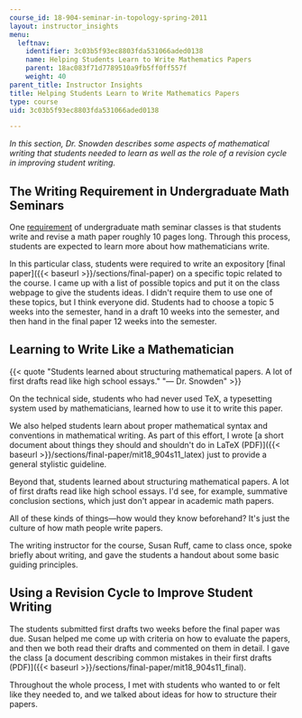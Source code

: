 ```yaml
---
course_id: 18-904-seminar-in-topology-spring-2011
layout: instructor_insights
menu:
  leftnav:
    identifier: 3c03b5f93ec8803fda531066aded0138
    name: Helping Students Learn to Write Mathematics Papers
    parent: 18ac083f71d7789510a9fb5ff0ff557f
    weight: 40
parent_title: Instructor Insights
title: Helping Students Learn to Write Mathematics Papers
type: course
uid: 3c03b5f93ec8803fda531066aded0138

---
```


_In this section, Dr. Snowden describes some aspects of mathematical writing that students needed to learn as well as the role of a revision cycle in improving student writing._

The Writing Requirement in Undergraduate Math Seminars
------------------------------------------------------

One [requirement](http://mathcomm.org/courses/course-structure/) of undergraduate math seminar classes is that students write and revise a math paper roughly 10 pages long. Through this process, students are expected to learn more about how mathematicians write.

In this particular class, students were required to write an expository [final paper]({{< baseurl >}}/sections/final-paper) on a specific topic related to the course. I came up with a list of possible topics and put it on the class webpage to give the students ideas. I didn't require them to use one of these topics, but I think everyone did. Students had to choose a topic 5 weeks into the semester, hand in a draft 10 weeks into the semester, and then hand in the final paper 12 weeks into the semester.

Learning to Write Like a Mathematician
--------------------------------------

{{< quote "Students learned about structuring mathematical papers. A lot of first drafts read like high school essays." "— Dr. Snowden" >}}

On the technical side, students who had never used TeX, a typesetting system used by mathematicians, learned how to use it to write this paper.

We also helped students learn about proper mathematical syntax and conventions in mathematical writing. As part of this effort, I wrote [a short document about things they should and shouldn't do in LaTeX (PDF)]({{< baseurl >}}/sections/final-paper/mit18_904s11_latex) just to provide a general stylistic guideline.

Beyond that, students learned about structuring mathematical papers. A lot of first drafts read like high school essays. I'd see, for example, summative conclusion sections, which just don't appear in academic math papers.

All of these kinds of things—how would they know beforehand? It's just the culture of how math people write papers.

The writing instructor for the course, Susan Ruff, came to class once, spoke briefly about writing, and gave the students a handout about some basic guiding principles.

Using a Revision Cycle to Improve Student Writing
-------------------------------------------------

The students submitted first drafts two weeks before the final paper was due. Susan helped me come up with criteria on how to evaluate the papers, and then we both read their drafts and commented on them in detail. I gave the class [a document describing common mistakes in their first drafts (PDF)]({{< baseurl >}}/sections/final-paper/mit18_904s11_final).

Throughout the whole process, I met with students who wanted to or felt like they needed to, and we talked about ideas for how to structure their papers.